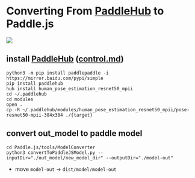 
# Converting From [PaddleHub](https://github.com/PaddlePaddle/PaddleHub) to Paddle.js

![](https://github.com/PaddlePaddle/PaddleHub/blob/release/v1.8/docs/imgs/paddlehub_logo.jpg)

## install [PaddleHub](https://github.com/PaddlePaddle/PaddleHub/blob/release/v1.8/docs/installation.md) ([control.md](https://github.com/PaddlePaddle/PaddleHub/blob/release/v1.8/docs/tutorial/cmdintro.md))

```
python3 -m pip install paddlepaddle -i https://mirror.baidu.com/pypi/simple
pip install paddlehub
hub install human_pose_estimation_resnet50_mpii
cd ~/.paddlehub
cd modules
open .
cp -R ~/.paddlehub/modules/human_pose_estimation_resnet50_mpii/pose-resnet50-mpii-384x384 ./{target}
```

## convert out_model to paddle model

```
cd Paddle.js/tools/ModelConverter
python3 convertToPaddleJSModel.py --inputDir="./out_model/new_model_dir" --outputDir="./model-out"
```

* move `model-out` -> `dist/model/model-out`
